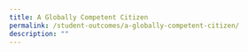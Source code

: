 ```yaml
---
title: A Globally Competent Citizen
permalink: /student-outcomes/a-globally-competent-citizen/
description: ""
---
```


